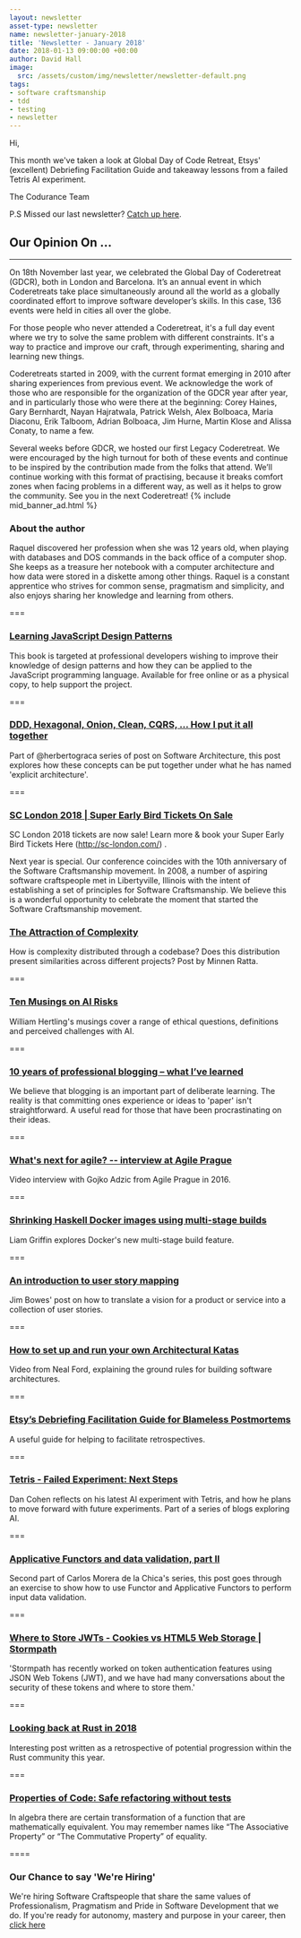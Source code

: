 ```yaml
---
layout: newsletter
asset-type: newsletter
name: newsletter-january-2018
title: 'Newsletter - January 2018'
date: 2018-01-13 09:00:00 +00:00
author: David Hall
image:
  src: /assets/custom/img/newsletter/newsletter-default.png
tags:
- software craftsmanship
- tdd
- testing
- newsletter
---
```


Hi,

This month we've taken a look at Global Day of Code Retreat, Etsys' (excellent) Debriefing Facilitation Guide and takeaway lessons from a failed Tetris AI experiment.

The Codurance Team

P.S Missed our last newsletter? [Catch up here](https://codurance.com/newsletters/2017-12-11-newsletter/).


## Our Opinion On ...
------------------------------------------------------------
On 18th November last year, we celebrated the Global Day of Coderetreat (GDCR), both in London and Barcelona. It’s an annual event in which Coderetreats take place simultaneously around all the world as a globally coordinated effort to improve software developer’s skills. In this case, 136 events were held in cities all over the globe.

For those people who never attended a Coderetreat, it's a full day event where we try to solve the same problem with different constraints. It's a way to practice and improve our craft, through experimenting, sharing and learning new things.

Coderetreats started in 2009, with the current format emerging in 2010 after sharing experiences from previous event. We acknowledge the work of those who are responsible for the organization of the GDCR year after year, and in particularly those who were there at the beginning: Corey Haines, Gary Bernhardt, Nayan Hajratwala, Patrick Welsh, Alex Bolboaca, Maria Diaconu, Erik Talboom, Adrian Bolboaca, Jim Hurne, Martin Klose and Alissa Conaty, to name a few.

Several weeks before GDCR, we hosted our first Legacy Coderetreat. We were encouraged by the high turnout for both of these events and continue to be inspired by the contribution made from the folks that attend. We’ll continue working with this format of practising, because it breaks comfort zones when facing problems in a different way, as well as it helps to grow the community. See you in the next Coderetreat!
{% include mid_banner_ad.html %}
### About the author
Raquel discovered her profession when she was 12 years old, when playing with databases and DOS commands in the back office of a computer shop. She keeps as a treasure her notebook with a computer architecture and how data were stored in a diskette among other things. Raquel is a constant apprentice who strives for common sense, pragmatism and simplicity, and also enjoys sharing her knowledge and learning from others.

===

### [Learning JavaScript Design Patterns](https://addyosmani.com/resources/essentialjsdesignpatterns/book/)
This book is targeted at professional developers wishing to improve their knowledge of design patterns and how they can be applied to the JavaScript programming language. Available for free online or as a physical copy, to help support the project.

===

### [DDD, Hexagonal, Onion, Clean, CQRS, … How I put it all together](https://herbertograca.com/2017/11/16/explicit-architecture-01-ddd-hexagonal-onion-clean-cqrs-how-i-put-it-all-together/)
Part of @herbertograca series of post on Software Architecture, this post explores how these concepts can be put together under what he has named 'explicit architecture'.

===

### [SC London 2018 | Super Early Bird Tickets On Sale](http://sc-london.com/)
SC London 2018 tickets are now sale! Learn more & book your Super Early Bird Tickets Here (http://sc-london.com/) .

Next year is special. Our conference coincides with the 10th anniversary of the Software Craftsmanship movement. In 2008, a number of aspiring software craftspeople met in Libertyville, Illinois with the intent of establishing a set of principles for Software Craftsmanship. We believe this is a wonderful opportunity to celebrate the moment that started the Software Craftsmanship movement.


### [The Attraction of Complexity](https://minnenratta.wordpress.com/2017/12/10/the-attraction-of-complexity/amp/)
How is complexity distributed through a codebase? Does this distribution present similarities across different projects? Post by Minnen Ratta.

===

### [Ten Musings on AI Risks](http://www.williamhertling.com/2017/04/ten-musings-ai-risks/)
William Hertling's musings cover a range of ethical questions, definitions and perceived challenges with AI.

===

### [10 years of professional blogging – what I’ve learned](http://andrewchen.co/professional-blogging/)
We believe that blogging is an important part of deliberate learning. The reality is that committing ones experience or ideas to 'paper' isn't straightforward. A useful read for those that have been procrastinating on their ideas.

===

### [What's next for agile? -- interview at Agile Prague](https://gojko.net/2016/09/18/whats-next-agile/)
Video interview with Gojko Adzic from Agile Prague in 2016.

===

### [Shrinking Haskell Docker images using multi-stage builds](https://codurance.com/2017/12/21/docker-multistage-haskell/)
Liam Griffin explores Docker's new multi-stage build feature.

===

### [An introduction to user story mapping](https://manifesto.co.uk/user-story-mapping/)
Jim Bowes' post on how to translate a vision for a product or service into a collection of user stories.

===

### [How to set up and run your own Architectural Katas](https://www.oreilly.com/ideas/how-to-set-up-and-run-your-own-architectural-katas)
Video from Neal Ford, explaining the ground rules for building software architectures.

===

### [Etsy’s Debriefing Facilitation Guide for Blameless Postmortems](https://codeascraft.com/2016/11/17/debriefing-facilitation-guide/)
A useful guide for helping to facilitate retrospectives.

===

### [Tetris - Failed Experiment: Next Steps](https://codurance.com/2018/01/05/tetris-failed-experiment-next-steps/)
Dan Cohen reflects on his latest AI experiment with Tetris, and how he plans to move forward with future experiments. Part of a series of blogs exploring AI.

===

### [Applicative Functors and data validation, part II](https://codurance.com/2018/01/11/applicatives-validation/)
Second part of Carlos Morera de la Chica's series, this post goes through an exercise to show how to use Functor and Applicative Functors to perform input data validation.

===

### [Where to Store JWTs - Cookies vs HTML5 Web Storage | Stormpath](https://stormpath.com/blog/where-to-store-your-jwts-cookies-vs-html5-web-storage)
'Stormpath has recently worked on token authentication features using JSON Web Tokens (JWT), and we have had many conversations about the security of these tokens and where to store them.'

===

### [Looking back at Rust in 2018](http://words.steveklabnik.com/looking-back-at-rust-in-2018)
Interesting post written as a retrospective of potential progression within the Rust community this year.

===

### [Properties of Code: Safe refactoring without tests](https://medium.com/@mcarlson_sb/properties-of-code-safe-refactoring-without-tests-8f7aa1b9d22d)
In algebra there are certain transformation of a function that are mathematically equivalent. You may remember names like “The Associative Property” or “The Commutative Property” of equality.

====

### Our Chance to say 'We're Hiring'
We're hiring Software Craftspeople that share the same values of Professionalism, Pragmatism and Pride in Software Development that we do. If you're ready for autonomy, mastery and purpose in your career, then [click here](https://codurance.com/careers/)

